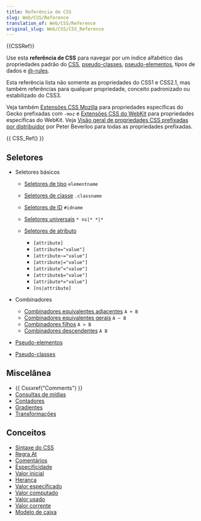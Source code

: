 ```yaml
---
title: Referência de CSS
slug: Web/CSS/Reference
translation_of: Web/CSS/Reference
original_slug: Web/CSS/CSS_Reference
---
```

{{CSSRef}}

Use esta **referência de CSS** para navegar por um índice alfabético das propriedades padrão do [CSS](/en/CSS), [pseudo-classes](/en/CSS/Pseudo-classes), [pseudo-elementos](/en/CSS/Pseudo-elements), tipos de dados e [@-rules](/en/CSS/At-rule).

Esta referência lista não somente as propriedades do CSS1 e CSS2.1, mas também referências para qualquer propriedade, conceito padronizado ou estabilizado do CSS3.

Veja também [Extensões CSS Mozilla](/en/CSS/CSS_Reference/Mozilla_Extensions) para propriedades específicas do Gecko prefixadas com `-moz` e [Extensões CSS do WebKit](/en/CSS/CSS_Reference/Webkit_Extensions) para propriedades específicas do WebKit. Veja [Visão geral de propriedades CSS prefixadas por distribuidor](http://peter.sh/experiments/vendor-prefixed-css-property-overview/) por Peter Beverloo para todas as propriedades prefixadas.

{{ CSS_Ref() }}

## Seletores

- Seletores básicos

  - [Seletores de tipo](/en/CSS/Type_selectors) `elementname`
  - [Seletores de classe](/En/CSS/Class_selectors) `.classname`
  - [Seletores de ID](/En/CSS/ID_selectors) `#idname`
  - [Seletores universais](/en/CSS/Universal_selectors) `* ns|* *|*`
  - [Seletores de atributo](/en/CSS/Attribute_selectors)

    - `[attribute]`
    - `[attribute="value"]`
    - `[attribute~="value"]`
    - `[attribute|="value"]`
    - `[attribute^="value"]`
    - `[attribute$="value"]`
    - `[attribute*="value"]`
    - `[ns|attribute]`

- Combinadores

  - [Combinadores equivalentes adjacentes](/en/CSS/Adjacent_sibling_selectors) `A + B`
  - [Combinadores equivalentes gerais](/En/CSS/General_sibling_selectors) `A ~ B`
  - [Combinadores filhos](/en/CSS/Child_selectors) `A > B`
  - [Combinadores descendentes](/en/CSS/Descendant_selectors) `A B`

- [Pseudo-elementos](/en/CSS/Pseudo-elements)
- [Pseudo-classes](/en/CSS/Pseudo-classes)

## Miscelânea

- {{ Cssxref("Comments") }}
- [Consultas de mídias](/en/CSS/Media_queries)
- [Contadores](/en/CSS_Counters)
- [Gradientes](/en/CSS/Using_CSS_gradients)
- [Transformações](/En/CSS/Using_CSS_transforms)

## Conceitos

- [Sintaxe do CSS](/en/CSS/Syntax)
- [Regra At](/en/CSS/At-rule)
- [Comentários](/en/CSS/Comments)
- [Especificidade](/en/CSS/Specificity)
- [Valor inicial](/en/CSS/initial_value)
- [Herança](/en/CSS/inheritance)
- [Valor especificado](/en/CSS/specified_value)
- [Valor computado](/en/CSS/computed_value)
- [Valor usado](/en/CSS/used_value)
- [Valor corrente](/en/CSS/actual_value)
- [Modelo de caixa](/en/CSS/box_model)
